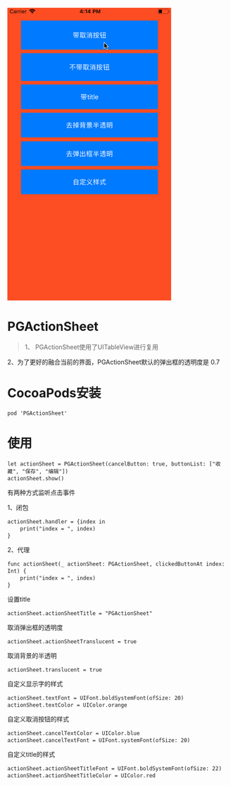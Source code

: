 ![PGActionSheet](PGActionSheet.gif)
# PGActionSheet
>1、 PGActionSheet使用了UITableView进行复用  
>
2、为了更好的融合当前的界面，PGActionSheet默认的弹出框的透明度是
0.7

# CocoaPods安装
```
pod 'PGActionSheet'
```
# 使用
```
let actionSheet = PGActionSheet(cancelButton: true, buttonList: ["收藏", "保存", "编辑"])
actionSheet.show()
```
有两种方式监听点击事件  

1、闭包  

```
actionSheet.handler = {index in
	print("index = ", index)
}
```
2、代理  

```
func actionSheet(_ actionSheet: PGActionSheet, clickedButtonAt index: Int) {
    print("index = ", index)
}
```
设置title  

```
actionSheet.actionSheetTitle = "PGActionSheet"
```
取消弹出框的透明度  

```
actionSheet.actionSheetTranslucent = true
```
取消背景的半透明  

```
actionSheet.translucent = true
```
自定义显示字的样式  

```
actionSheet.textFont = UIFont.boldSystemFont(ofSize: 20)
actionSheet.textColor = UIColor.orange
```
自定义取消按钮的样式  

```
actionSheet.cancelTextColor = UIColor.blue
actionSheet.cancelTextFont = UIFont.systemFont(ofSize: 20)
```
自定义title的样式  

```
actionSheet.actionSheetTitleFont = UIFont.boldSystemFont(ofSize: 22)
actionSheet.actionSheetTitleColor = UIColor.red
```





